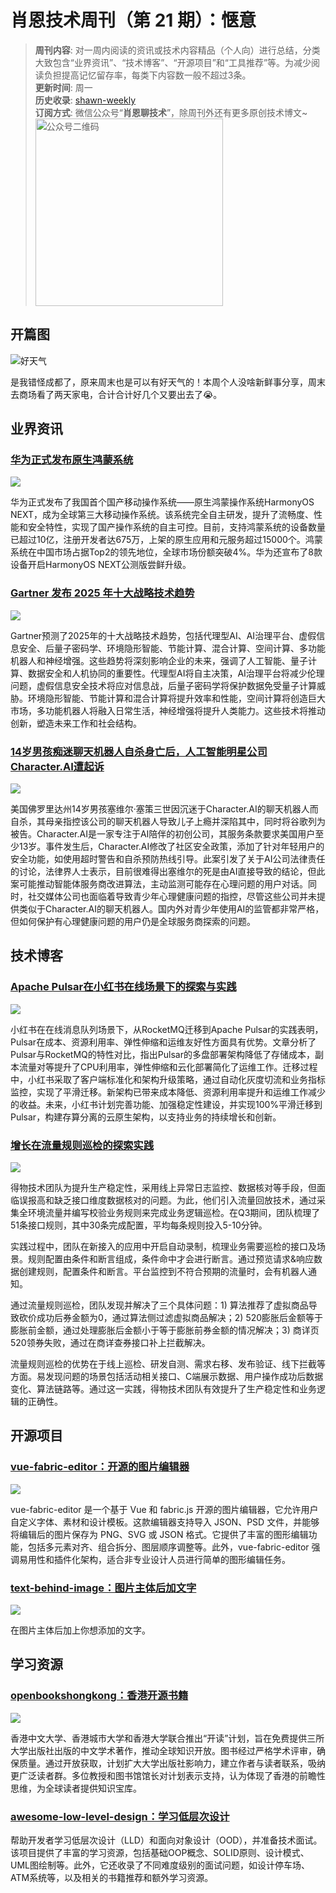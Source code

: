 # 肖恩技术周刊（第 21 期）：惬意
> **周刊内容**: 对一周内阅读的资讯或技术内容精品（个人向）进行总结，分类大致包含“业界资讯”、“技术博客”、“开源项目”和“工具推荐”等。为减少阅读负担提高记忆留存率，每类下内容数一般不超过3条。<br>
> **更新时间**: 周一<br>
> **历史收录**: [shawn-weekly](https://github.com/Xiaoxie1994/shawn-weekly) <br>
> **订阅方式**: 微信公众号“**肖恩聊技术**”，除周刊外还有更多原创技术博文~<br>
> <img src="https://cdn.jsdelivr.net/gh/Xiaoxie1994/images/images/20241103221454.png" alt="公众号二维码" width="300">

## 开篇图
![好天气](https://cdn.jsdelivr.net/gh/Xiaoxie1994/images/images/WechatIMG65.png)

是我错怪成都了，原来周末也是可以有好天气的！本周个人没啥新鲜事分享，周末去商场看了两天家电，合计合计好几个又要出去了😭。

## 业界资讯
### [华为正式发布原生鸿蒙系统](https://www.oschina.net/news/317261)

![](https://cdn.jsdelivr.net/gh/Xiaoxie1994/images/images/image.png)

华为正式发布了我国首个国产移动操作系统——原生鸿蒙操作系统HarmonyOS NEXT，成为全球第三大移动操作系统。该系统完全自主研发，提升了流畅度、性能和安全特性，实现了国产操作系统的自主可控。目前，支持鸿蒙系统的设备数量已超过10亿，注册开发者达675万，上架的原生应用和元服务超过15000个。鸿蒙系统在中国市场占据Top2的领先地位，全球市场份额突破4%。华为还宣布了8款设备开启HarmonyOS NEXT公测版尝鲜升级。

### [Gartner 发布 2025 年十大战略技术趋势](https://www.gartner.com/en/articles/top-technology-trends-2025)

![](https://cdn.jsdelivr.net/gh/Xiaoxie1994/images/images/image-1.png)

Gartner预测了2025年的十大战略技术趋势，包括代理型AI、AI治理平台、虚假信息安全、后量子密码学、环境隐形智能、节能计算、混合计算、空间计算、多功能机器人和神经增强。这些趋势将深刻影响企业的未来，强调了人工智能、量子计算、数据安全和人机协同的重要性。代理型AI将自主决策，AI治理平台将减少伦理问题，虚假信息安全技术将应对信息战，后量子密码学将保护数据免受量子计算威胁。环境隐形智能、节能计算和混合计算将提升效率和性能，空间计算将创造巨大市场，多功能机器人将融入日常生活，神经增强将提升人类能力。这些技术将推动创新，塑造未来工作和社会结构。

### [14岁男孩痴迷聊天机器人自杀身亡后，人工智能明星公司Character.AI遭起诉](https://m.guancha.cn/internation/2024_10_25_753068.shtml)

![](https://cdn.jsdelivr.net/gh/Xiaoxie1994/images/images/image-2.png)

美国佛罗里达州14岁男孩塞维尔·塞策三世因沉迷于Character.AI的聊天机器人而自杀，其母亲指控该公司的聊天机器人导致儿子上瘾并深陷其中，同时将谷歌列为被告。Character.AI是一家专注于AI陪伴的初创公司，其服务条款要求美国用户至少13岁。事件发生后，Character.AI修改了社区安全政策，添加了针对年轻用户的安全功能，如使用超时警告和自杀预防热线引导。此案引发了关于AI公司法律责任的讨论，法律界人士表示，目前很难得出塞维尔的死是由AI直接导致的结论，但此案可能推动智能体服务商改进算法，主动监测可能存在心理问题的用户对话。同时，社交媒体公司也面临着导致青少年心理健康问题的指控，尽管这些公司并未提供类似于Character.AI的聊天机器人。国内外对青少年使用AI的监管都非常严格，但如何保护有心理健康问题的用户仍是全球服务商探索的问题。

## 技术博客
### [Apache Pulsar在小红书在线场景下的探索与实践](https://mp.weixin.qq.com/s/aumDJcoKHklLo1QEp9otlg)

![](https://cdn.jsdelivr.net/gh/Xiaoxie1994/images/images/image-3.png)

小红书在在线消息队列场景下，从RocketMQ迁移到Apache Pulsar的实践表明，Pulsar在成本、资源利用率、弹性伸缩和运维友好性方面具有优势。文章分析了Pulsar与RocketMQ的特性对比，指出Pulsar的多盘部署架构降低了存储成本，副本流量对等提升了CPU利用率，弹性伸缩和云化部署简化了运维工作。迁移过程中，小红书采取了客户端标准化和架构升级策略，通过自动化灰度切流和业务指标监控，实现了平滑迁移。新架构已带来成本降低、资源利用率提升和运维工作减少的收益。未来，小红书计划完善功能、加强稳定性建设，并实现100%平滑迁移到Pulsar，构建存算分离的云原生架构，以支持业务的持续增长和创新。

### [增长在流量规则巡检的探索实践](https://mp.weixin.qq.com/s/_-VHNG5IopTTXYTxxlQDLw)

![](https://cdn.jsdelivr.net/gh/Xiaoxie1994/images/images/image-4.png)

得物技术团队为提升生产稳定性，采用线上异常日志监控、数据核对等手段，但面临误报高和缺乏接口维度数据核对的问题。为此，他们引入流量回放技术，通过采集全环境流量并编写校验业务规则来完成业务逻辑巡检。在Q3期间，团队梳理了51条接口规则，其中30条完成配置，平均每条规则投入5-10分钟。

实践过程中，团队在新接入的应用中开启自动录制，梳理业务需要巡检的接口及场景。规则配置由条件和断言组成，条件命中才会进行断言。通过预览请求&响应数据创建规则，配置条件和断言。平台监控到不符合预期的流量时，会有机器人通知。

通过流量规则巡检，团队发现并解决了三个具体问题：1) 算法推荐了虚拟商品导致砍价成功后券金额为0，通过算法侧过滤虚拟商品解决；2) 520膨胀后金额等于膨胀前金额，通过处理膨胀后金额小于等于膨胀前券金额的情况解决；3) 商详页520领券失败，通过在商详查券接口补上拦截解决。

流量规则巡检的优势在于线上巡检、研发自测、需求右移、发布验证、线下拦截等方面。易发现问题的场景包括活动相关接口、C端展示数据、用户操作成功后数据变化、算法链路等。通过这一实践，得物技术团队有效提升了生产稳定性和业务逻辑的正确性。
## 开源项目 
### [vue-fabric-editor：开源的图片编辑器](https://github.com/ikuaitu/vue-fabric-editor)

![](https://cdn.jsdelivr.net/gh/Xiaoxie1994/images/images/image-7.png)

vue-fabric-editor 是一个基于 Vue 和 fabric.js 开源的图片编辑器，它允许用户自定义字体、素材和设计模板。这款编辑器支持导入 JSON、PSD 文件，并能够将编辑后的图片保存为 PNG、SVG 或 JSON 格式。它提供了丰富的图形编辑功能，包括多元素对齐、组合拆分、图层顺序调整等。此外，vue-fabric-editor 强调易用性和插件化架构，适合非专业设计人员进行简单的图形编辑任务。

### [text-behind-image：图片主体后加文字](https://github.com/RexanWONG/text-behind-image)

![](https://cdn.jsdelivr.net/gh/Xiaoxie1994/images/images/image-6.png)

在图片主体后加上你想添加的文字。

## 学习资源
### [openbookshongkong：香港开源书籍](https://openbookshongkong.com/book/)

![](https://cdn.jsdelivr.net/gh/Xiaoxie1994/images/images/image-5.png)

香港中文大学、香港城市大学和香港大学联合推出“开读”计划，旨在免费提供三所大学出版社出版的中文学术著作，推动全球知识开放。图书经过严格学术评审，确保质量。通过开放获取，计划扩大大学出版社影响力，建立作者与读者联系，吸纳更广泛读者群。多位教授和图书馆馆长对计划表示支持，认为体现了香港的前瞻性思维，为全球读者提供知识宝库。

### [awesome-low-level-design：学习低层次设计](https://github.com/ashishps1/awesome-low-level-design)

帮助开发者学习低层次设计（LLD）和面向对象设计（OOD），并准备技术面试。该项目提供了丰富的学习资源，包括基础OOP概念、SOLID原则、设计模式、UML图绘制等。此外，它还收录了不同难度级别的面试问题，如设计停车场、ATM系统等，以及相关的书籍推荐和额外学习资源。
